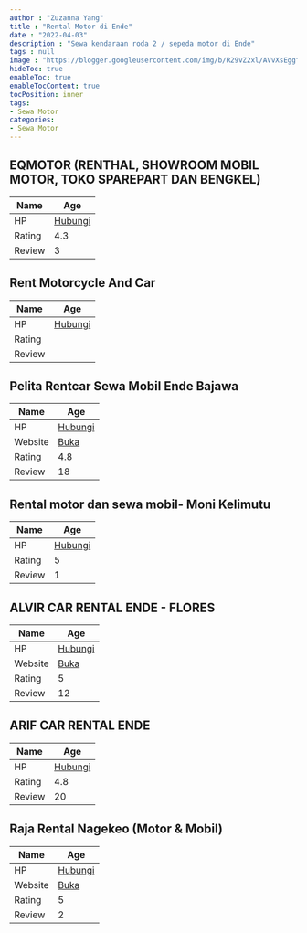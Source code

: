 ```yaml
---
author : "Zuzanna Yang"
title : "Rental Motor di Ende"
date : "2022-04-03"
description : "Sewa kendaraan roda 2 / sepeda motor di Ende"
tags : null
image : "https://blogger.googleusercontent.com/img/b/R29vZ2xl/AVvXsEggftMt1rol_BbOZsDHKyTv5JtfvmIcjE3LyjLoQop-xExdjEFXtTNKantxERZMv5-PUWYvHA8GmuO_W99ItpuCIYs7QDxD3NQBuWcju5DOgBs1XYHX9XZqxiW2rC2EDopRl4wksDP8iYJR0I4Y3BSiWtzLCWpeDnB15HAPM3lUqigEPUP85t_2yR4lQA/w300-h200/rental-motor-di-ende.png"
hideToc: true
enableToc: true
enableTocContent: true
tocPosition: inner
tags:
- Sewa Motor
categories:
- Sewa Motor
---
```



## EQMOTOR (RENTHAL, SHOWROOM MOBIL MOTOR, TOKO SPAREPART DAN BENGKEL)

Name | Age
--------|------
HP | [Hubungi](https://pcandroidplayer.blogspot.com/?clayads=https://getnumber.ndower.dev?phone=MDgxMzM3OTE0MTQz)
Rating | 4.3
Review | 3


## Rent Motorcycle And Car

Name | Age
--------|------
HP | [Hubungi](https://pcandroidplayer.blogspot.com/?clayads=https://getnumber.ndower.dev?phone=MDgyMjM3NDgzMDIw)
Rating | 
Review | 


## Pelita Rentcar Sewa Mobil Ende Bajawa

Name | Age
--------|------
HP | [Hubungi](https://pcandroidplayer.blogspot.com/?clayads=https://getnumber.ndower.dev?phone=MDgxMjY1NzIyMjI=)
Website | [Buka](https://pcandroidplayer.blogspot.com/?clayads=aHR0cDovL3d3dy5wZWxpdGFjYXIuY29tLw==) 
Rating | 4.8
Review | 18


## Rental motor dan sewa mobil- Moni Kelimutu

Name | Age
--------|------
HP | [Hubungi](https://pcandroidplayer.blogspot.com/?clayads=https://getnumber.ndower.dev?phone=)
Rating | 5
Review | 1


## ALVIR CAR RENTAL ENDE - FLORES

Name | Age
--------|------
HP | [Hubungi](https://pcandroidplayer.blogspot.com/?clayads=https://getnumber.ndower.dev?phone=MDgxMzM5NDQ0NDE0)
Website | [Buka](https://pcandroidplayer.blogspot.com/?clayads=aHR0cHM6Ly9nLmNvL2tncy9LU1R0cGc=) 
Rating | 5
Review | 12


## ARIF CAR RENTAL ENDE

Name | Age
--------|------
HP | [Hubungi](https://pcandroidplayer.blogspot.com/?clayads=https://getnumber.ndower.dev?phone=MDgxMzM4MDcwNTk5)
Rating | 4.8
Review | 20


## Raja Rental Nagekeo (Motor &amp; Mobil)

Name | Age
--------|------
HP | [Hubungi](https://pcandroidplayer.blogspot.com/?clayads=https://getnumber.ndower.dev?phone=MDgyMzMwMDIxMDg5)
Website | [Buka](https://pcandroidplayer.blogspot.com/?clayads=aHR0cHM6Ly9yZW50YWwtbW90b3Jtb2JpbC1uYWdla2VvLmJ1c2luZXNzLnNpdGUv) 
Rating | 5
Review | 2


